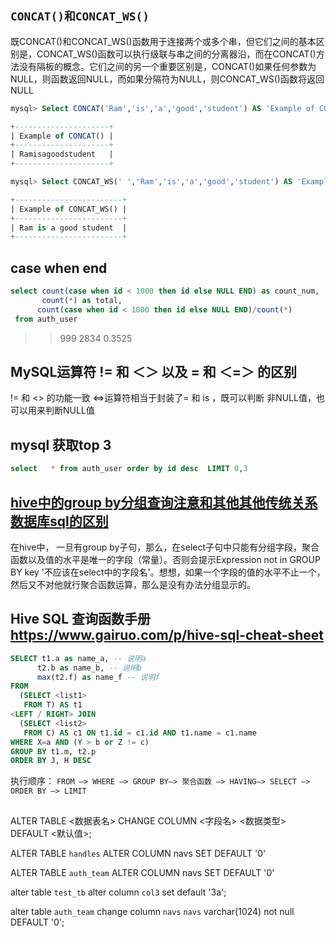 

## `CONCAT()和CONCAT_WS()`

既CONCAT()和CONCAT_WS()函数用于连接两个或多个串，但它们之间的基本区别是，CONCAT_WS()函数可以执行级联与串之间的分离器沿，而在CONCAT()方法没有隔板的概念。它们之间的另一个重要区别是，CONCAT()如果任何参数为NULL，则函数返回NULL，而如果分隔符为NULL，则CONCAT_WS()函数将返回NULL
```sql
mysql> Select CONCAT('Ram','is','a','good','student') AS 'Example of CONCAT()';

+---------------------+
| Example of CONCAT() |
+---------------------+
| Ramisagoodstudent   |
+---------------------+

mysql> Select CONCAT_WS(' ','Ram','is','a','good','student') AS 'Example of CONCAT_WS()';

+------------------------+
| Example of CONCAT_WS() |
+------------------------+
| Ram is a good student  |
+------------------------+

```

## case when end

```sql
select count(case when id < 1000 then id else NULL END) as count_num,
       count(*) as total,
      count(case when id < 1000 then id else NULL END)/count(*)
 from auth_user
 ```
 >> 999	2834	0.3525

 ## MySQL运算符 != 和 ＜＞ 以及 = 和 ＜=＞ 的区别
 != 和 <> 的功能一致
 <=>运算符相当于封装了= 和 is ，既可以判断 非NULL值，也可以用来判断NULL值

 ## mysql  获取top 3
 ```sql
 select   * from auth_user order by id desc  LIMIT 0,3
 ```
## [hive中的group by分组查询注意和其他其他传统关系数据库sql的区别](https://blog.csdn.net/qq_39954916/article/details/105235582)
在hive中， 一旦有group by子句，那么，在select子句中只能有分组字段，聚合函数以及值的水平是唯一的字段（常量）。否则会提示Expression not in GROUP BY key '不应该在select中的字段名'。想想，如果一个字段的值的水平不止一个，然后又不对他就行聚合函数运算，那么是没有办法分组显示的。
 ## Hive SQL 查询函数手册 https://www.gairuo.com/p/hive-sql-cheat-sheet

```sql
SELECT t1.a as name_a, -- 说明a
      t2.b as name_b, -- 说明b
      max(t2.f) as name_f -- 说明f
FROM
  (SELECT <list1>
   FROM T) AS t1
<LEFT / RIGHT> JOIN
  (SELECT <list2>
   FROM C) AS c1 ON t1.id = c1.id AND t1.name = c1.name
WHERE X=a AND (Y > b or Z != c)
GROUP BY t1.m, t2.p
ORDER BY J, H DESC
```
执行顺序：
`FROM —> WHERE —> GROUP BY—> 聚合函数 —> HAVING—> SELECT —> ORDER BY —> LIMIT`
##
ALTER TABLE <数据表名>
CHANGE COLUMN <字段名> <数据类型> DEFAULT <默认值>;

 ALTER TABLE `handles` ALTER COLUMN navs SET DEFAULT '0'

 ALTER TABLE `auth_team` ALTER COLUMN navs SET DEFAULT '0'

 alter table `test_tb` alter column `col3` set default '3a';

alter table `auth_team` change column `navs` `navs` varchar(1024) not null DEFAULT '0';
